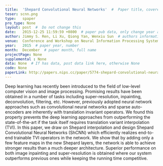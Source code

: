 ```yaml
---
title:  'Shepard Convolutional Neural Networks'  #  Paper title, covered by ''
teser: scnn.png
type:   spaper
pro_type: None
layout: post  #  Do not change this
date:   2015-12-25 11:59:59 +0800  # paper pub data, only change year and month according to this format
author: Jimmy S. Ren, Li Xu, Qiong Yan, Wenxiu Sun  # authors information
venue:  Conference and Workshop on Neural Information Processing Systems (NeurIPS), 2015  # Where it be, ICCV and CVPR remove IEEE Conference on,
year:   2015  # paper year, number
month:  December  # paper month, full name
projectPage: None
supplemental : None
data: None  # If has data, post data link here, otherwise None
code: None
paperLink: http://papers.nips.cc/paper/5774-shepard-convolutional-neural-networks.pdf
---
```


Deep learning has recently been introduced to the field of low-level computer vision and image processing. Promising results have been obtained in a number of tasks including super-resolution, inpainting, deconvolution, filtering, etc. However, previously adopted neural network approaches such as convolutional neural networks and sparse auto-encoders are inherently with translation invariant operators. We found this property prevents the deep learning approaches from outperforming the state-of-the-art if the task itself requires translation variant interpolation (TVI). In this paper, we draw on Shepard interpolation and design Shepard Convolutional Neural Networks (ShCNN) which efficiently realizes end-to-end trainable TVI operators in the network. We show that by adding only a few feature maps in the new Shepard layers, the network is able to achieve stronger results than a much deeper architecture. Superior performance on both image inpainting and super-resolution is obtained where our system outperforms previous ones while keeping the running time competitive.


